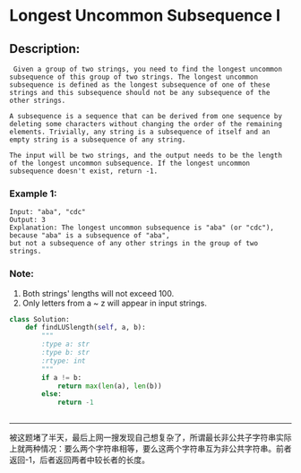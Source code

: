 #  Longest Uncommon Subsequence I 
## Description:
```
 Given a group of two strings, you need to find the longest uncommon subsequence of this group of two strings. The longest uncommon subsequence is defined as the longest subsequence of one of these strings and this subsequence should not be any subsequence of the other strings.

A subsequence is a sequence that can be derived from one sequence by deleting some characters without changing the order of the remaining elements. Trivially, any string is a subsequence of itself and an empty string is a subsequence of any string.

The input will be two strings, and the output needs to be the length of the longest uncommon subsequence. If the longest uncommon subsequence doesn't exist, return -1.
```

### Example 1:
```
Input: "aba", "cdc"
Output: 3
Explanation: The longest uncommon subsequence is "aba" (or "cdc"), 
because "aba" is a subsequence of "aba", 
but not a subsequence of any other strings in the group of two strings. 
```
### Note:

   1. Both strings' lengths will not exceed 100.
   2. Only letters from a ~ z will appear in input strings.

```python
class Solution:
    def findLUSlength(self, a, b):
        """
        :type a: str
        :type b: str
        :rtype: int
        """
        if a != b:
            return max(len(a), len(b))
        else:
            return -1
            
```
***************************************
被这题堵了半天，最后上网一搜发现自己想复杂了，所谓最长非公共子字符串实际上就两种情况：要么两个字符串相等，要么这两个字符串互为非公共字符串。前者返回-1，后者返回两者中较长者的长度。